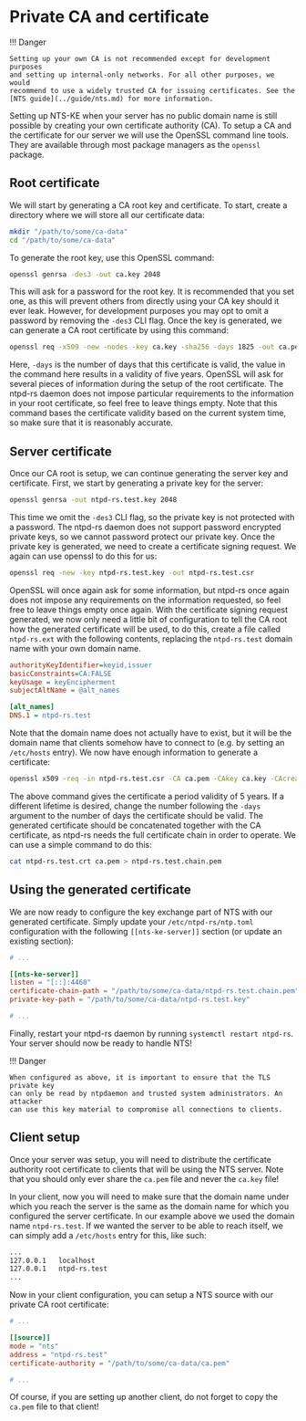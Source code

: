 # Private CA and certificate

!!! Danger

    Setting up your own CA is not recommended except for development purposes
    and setting up internal-only networks. For all other purposes, we would
    recommend to use a widely trusted CA for issuing certificates. See the
    [NTS guide](../guide/nts.md) for more information.

Setting up NTS-KE when your server has no public domain name is still possible
by creating your own certificate authority (CA). To setup a CA and the
certificate for our server we will use the OpenSSL command line tools. They are
available through most package managers as the `openssl` package.

## Root certificate
We will start by generating a CA root key and certificate. To start, create a
directory where we will store all our certificate data:

```sh
mkdir "/path/to/some/ca-data"
cd "/path/to/some/ca-data"
```

To generate the root key, use this OpenSSL command:

```sh
openssl genrsa -des3 -out ca.key 2048
```

This will ask for a password for the root key. It is recommended that you set
one, as this will prevent others from directly using your CA key should it ever
leak. However, for development purposes you may opt to omit a password by
removing the `-des3` CLI flag. Once the key is generated, we can generate a CA
root certificate by using this command:

```sh
openssl req -x509 -new -nodes -key ca.key -sha256 -days 1825 -out ca.pem
```

Here, `-days` is the number of days that this certificate is valid, the value in
the command here results in a validity of five years. OpenSSL will ask for
several pieces of information during the setup of the root certificate. The
ntpd-rs daemon does not impose particular requirements to the information in
your root certificate, so feel free to leave things empty. Note that this
command bases the certificate validity based on the current system time, so make
sure that it is reasonably accurate.

## Server certificate
Once our CA root is setup, we can continue generating the server key and
certificate. First, we start by generating a private key for the server:

```sh
openssl genrsa -out ntpd-rs.test.key 2048
```

This time we omit the `-des3` CLI flag, so the private key is not protected with
a password. The ntpd-rs daemon does not support password encrypted private keys,
so we cannot password protect our private key. Once the private key is
generated, we need to create a certificate signing request. We again can use
openssl to do this for us:

```sh
openssl req -new -key ntpd-rs.test.key -out ntpd-rs.test.csr
```

OpenSSL will once again ask for some information, but ntpd-rs once again does
not impose any requirements on the information requested, so feel free to leave
things empty once again. With the certificate signing request generated, we now
only need a little bit of configuration to tell the CA root how the generated
certificate will be used, to do this, create a file called `ntpd-rs.ext` with
the following contents, replacing the `ntpd-rs.test` domain name with your own
domain name.

```ini title="/path/to/some/ca-data/ntpd-rs.ext"
authorityKeyIdentifier=keyid,issuer
basicConstraints=CA:FALSE
keyUsage = keyEncipherment
subjectAltName = @alt_names

[alt_names]
DNS.1 = ntpd-rs.test
```

Note that the domain name does not actually have to exist, but it will be the
domain name that clients somehow have to connect to (e.g. by setting an
`/etc/hosts` entry). We now have enough information to generate a certificate:

```sh
openssl x509 -req -in ntpd-rs.test.csr -CA ca.pem -CAkey ca.key -CAcreateserial -out ntpd-rs.test.crt -days 1825 -sha256 -extfile ntpd-rs.ext
```

The above command gives the certificate a period validity of 5 years. If a
different lifetime is desired, change the number following the `-days` argument
to the number of days the certificate should be valid. The generated certificate
should be concatenated together with the CA certificate, as ntpd-rs needs the
full certificate chain in order to operate. We can use a simple command to do
this:

```sh
cat ntpd-rs.test.crt ca.pem > ntpd-rs.test.chain.pem
```

## Using the generated certificate
We are now ready to configure the key exchange part of NTS with our generated
certificate. Simply update your `/etc/ntpd-rs/ntp.toml` configuration with the
following `[[nts-ke-server]]` section (or update an existing section):

```toml title="/etc/ntpd-rs/ntp.toml"
# ...

[[nts-ke-server]]
listen = "[::]:4460"
certificate-chain-path = "/path/to/some/ca-data/ntpd-rs.test.chain.pem"
private-key-path = "/path/to/some/ca-data/ntpd-rs.test.key"

# ...
```

Finally, restart your ntpd-rs daemon by running `systemctl restart ntpd-rs`.
Your server should now be ready to handle NTS!

!!! Danger

    When configured as above, it is important to ensure that the TLS private key
    can only be read by ntpdaemon and trusted system administrators. An attacker
    can use this key material to compromise all connections to clients.

## Client setup
Once your server was setup, you will need to distribute the certificate
authority root certificate to clients that will be using the NTS server. Note
that you should only ever share the `ca.pem` file and never the `ca.key` file!

In your client, now you will need to make sure that the domain name under which
you reach the server is the same as the domain name for which you configured
the server certificate. In our example above we used the domain name
`ntpd-rs.test`. If we wanted the server to be able to reach itself, we can
simply add a `/etc/hosts` entry for this, like such:

```txt title="/etc/hosts" hl_lines="3"
...
127.0.0.1   localhost
127.0.0.1   ntpd-rs.test
...
```

Now in your client configuration, you can setup a NTS source with our private
CA root certificate:

```toml title="/etc/ntpd-rs/ntp.toml"
# ...

[[source]]
mode = "nts"
address = "ntpd-rs.test"
certificate-authority = "/path/to/some/ca-data/ca.pem"

# ...
```

Of course, if you are setting up another client, do not forget to copy the
`ca.pem` file to that client!
